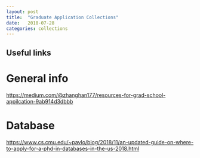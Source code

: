 ```yaml
---
layout: post
title:  "Graduate Application Collections"
date:   2018-07-28
categories: collections
---
```




## Useful links
# General info
https://medium.com/@zhanghan177/resources-for-grad-school-appilcation-9ab914d3dbbb

# Database
https://www.cs.cmu.edu/~pavlo/blog/2018/11/an-updated-guide-on-where-to-apply-for-a-phd-in-databases-in-the-us-2018.html